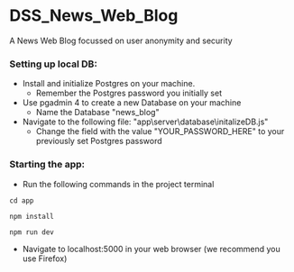 # DSS_News_Web_Blog

A News Web Blog focussed on user anonymity and security

### Setting up local DB:

- Install and initialize Postgres on your machine.
  - Remember the Postgres password you initially set
- Use pgadmin 4 to create a new Database on your machine
  - Name the Database "news_blog"
- Navigate to the following file: "app\server\database\initalizeDB.js"
  - Change the field with the value "YOUR_PASSWORD_HERE" to your previously set Postgres password

### Starting the app:

- Run the following commands in the project terminal

```
cd app
```
```
npm install
```
```
npm run dev
```

- Navigate to localhost:5000 in your web browser (we recommend you use Firefox)
